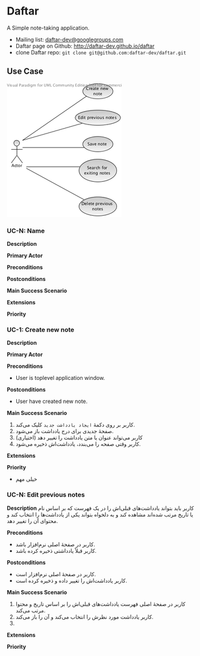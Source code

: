 Daftar
======

A Simple note-taking application.

* Mailing list: daftar-dev@googlegroups.com
* Daftar page on Github: http://daftar-dev.github.io/daftar
* clone Daftar repo: `git clone git@github.com:daftar-dev/daftar.git`

## Use Case
![UseCaseDiagram](usecase.png)

### UC-N: Name

**Description**

**Primary Actor**

**Preconditions**

**Postconditions**

**Main Success Scenario**

**Extensions**

**Priority**



### UC-1: Create new note

**Description**

**Primary Actor**

**Preconditions**
* User is toplevel application window.

**Postconditions**
* User have created new note.

**Main Success Scenario**

1. کاربر بر روی دکمهٔ `ایجاد یادداشت جدید` کلیک می‌کند.
2. صفحهٔ جدیدی برای درج یادداشت باز می‌شود.
3. کاربر می‌تواند عنوان یا متن یادداشت را تغییر دهد (اختیاری)
4. کاربر وقتی صفحه را می‌بندد، یادداشت‌اش ذخیره می‌شود.

**Extensions**

**Priority**
* خیلی مهم



### UC-N: Edit previous notes

**Description**
کاربر باید بتواند یادداشت‌های قبلی‌اش را در یک فهرست که بر اساس نام یا تاریخ مرتب شده‌اند مشاهده کند و به دلخواه بتواند یکی از یادداشت‌ها را انتخاب کند و محتوای آن را تغییر دهد.

**Preconditions**
* کاربر در صفحهٔ اصلی نرم‌افزار باشد.
* کاربر قبلاً یادداشتی ذخیره کرده باشد.

**Postconditions**
* کاربر در صفحهٔ اصلی نرم‌افزار است.
* کاربر یادداشت‌اش را تغییر داده و ذخیره کرده است.

**Main Success Scenario**
1. کاربر در صفحهٔ اصلی فهرست یادداشت‌های قبلی‌اش را بر اساس تاریخ و محتوا مرتب می‌کند.
2. کاربر یادداشت مورد نظرش را انتخاب می‌کند و آن را باز می‌کند.
3. 

**Extensions**

**Priority**
